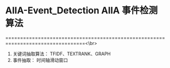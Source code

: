 # AIIA-Event_Detection AIIA 事件检测算法
=================================================================================<\br>
1. 关键词抽取算法： TFIDF、TEXTRANK、GRAPH
2. 事件抽取： 时间轴滑动窗口
